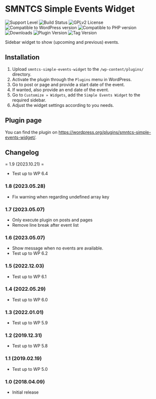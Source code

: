 # SMNTCS Simple Events Widget

![Support Level](https://img.shields.io/badge/support-active-green.svg)
![Build Status](https://github.com/nielslange/smntcs-simple-events-widget/actions/workflows/test.yml/badge.svg)
![GPLv2 License](https://img.shields.io/github/license/nielslange/smntcs-simple-events-widget.svg)
![Compatible to WordPress version](https://plugintests.com/plugins/smntcs-simple-events-widget/wp-badge.svg)
![Compatible to PHP version](https://plugintests.com/plugins/smntcs-simple-events-widget/php-badge.svg)
![Downloads](https://img.shields.io/wordpress/plugin/dt/smntcs-simple-events-widget.svg)
![Plugin Version](https://img.shields.io/wordpress/plugin/v/smntcs-simple-events-widget.svg)
![Tag Version](https://img.shields.io/github/tag/nielslange/smntcs-simple-events-widget.svg)

Sidebar widget to show (upcoming and previous) events.

## Installation

1. Upload `smntcs-simple-events-widget` to the `/wp-content/plugins/` directory.
2. Activate the plugin through the `Plugins` menu in WordPress.
3. Go to post or page and provide a start date of the event.
4. If wanted, also provide an end date of the event.
5. Go to `Customize » Widgets`, add the `Simple Events Widget` to the required sidebar.
6. Adjust the widget settings according to you needs.

## Plugin page

You can find the plugin on https://wordpress.org/plugins/smntcs-simple-events-widget/.

## Changelog

= 1.9 (2023.10.21) =

-   Test up to WP 6.4

### 1.8 (2023.05.28)

-   Fix warning when regarding undefined array key

### 1.7 (2023.05.07)

-   Only execute plugin on posts and pages
-   Remove line break after event list

### 1.6 (2023.05.07)

-   Show message when no events are available.
-   Test up to WP 6.2

### 1.5 (2022.12.03)

-   Test up to WP 6.1

### 1.4 (2022.05.29)

-   Test up to WP 6.0

### 1.3 (2022.01.01)

-   Test up to WP 5.9

### 1.2 (2019.12.31)

-   Test up to WP 5.8

### 1.1 (2019.02.19)

-   Test up to WP 5.0

### 1.0 (2018.04.09)

-   Initial release
